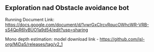 ## Exploration nad Obstacle avoidance bot

Running Document Link:
https://docs.google.com/document/d/1vwrGxCIrcvRqucOWhcWR-VRB-sS4QpR6IvBUO1a9d54/edit?usp=sharing 

Mono depth estimation:
model download link - https://github.com/isl-org/MiDaS/releases/tag/v2_1 
